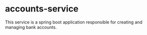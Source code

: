 # accounts-service
This service is a spring boot application responsible for creating and managing bank accounts.

